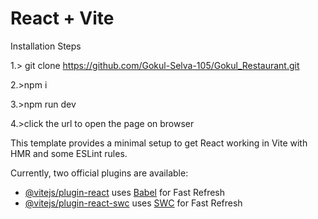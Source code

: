 # React + Vite


Installation Steps


1.> git clone https://github.com/Gokul-Selva-105/Gokul_Restaurant.git

2.>npm i

3.>npm run dev

4.>click the url to open the page on browser














This template provides a minimal setup to get React working in Vite with HMR and some ESLint rules.

Currently, two official plugins are available:

- [@vitejs/plugin-react](https://github.com/vitejs/vite-plugin-react/blob/main/packages/plugin-react/README.md) uses [Babel](https://babeljs.io/) for Fast Refresh
- [@vitejs/plugin-react-swc](https://github.com/vitejs/vite-plugin-react-swc) uses [SWC](https://swc.rs/) for Fast Refresh
